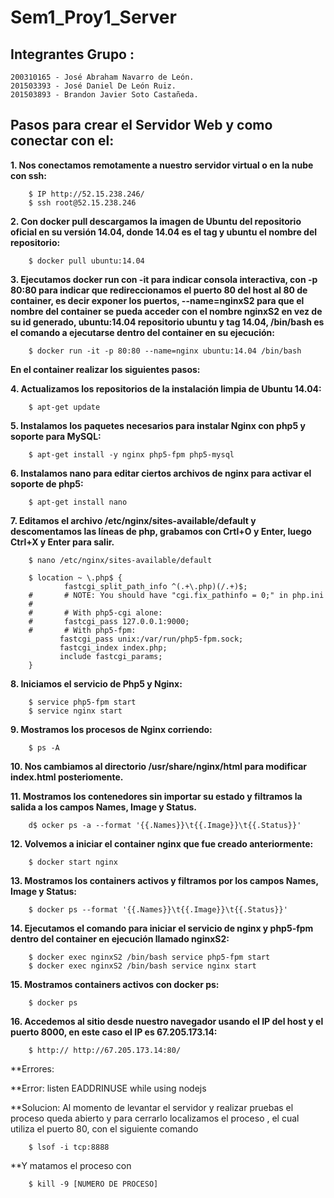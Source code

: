 # Sem1_Proy1_Server

## Integrantes Grupo :
```
200310165 - José Abraham Navarro de León.
201503393 - José Daniel De León Ruiz.
201503893 - Brandon Javier Soto Castañeda.
```
## Pasos para crear el Servidor Web y como conectar con el:

**1. Nos conectamos remotamente a nuestro servidor virtual o en la nube con ssh:**
```
	$ IP http://52.15.238.246/
	$ ssh root@52.15.238.246
```

**2. Con docker pull descargamos la imagen de Ubuntu del repositorio oficial en su versión 14.04, donde 14.04 es el tag y ubuntu el nombre del repositorio:**
```
	$ docker pull ubuntu:14.04
```

**3. Ejecutamos docker run con -it para indicar consola interactiva, con -p 80:80 para indicar que redireccionamos el puerto 80 del host al 80 de container, 
es decir exponer los puertos, --name=nginxS2 para que el nombre del container se pueda acceder con el nombre nginxS2 en vez de su id generado, 
ubuntu:14.04 repositorio ubuntu y tag 14.04, /bin/bash es el comando a ejecutarse dentro del container en su ejecución:**
```
	$ docker run -it -p 80:80 --name=nginx ubuntu:14.04 /bin/bash
```

**En el container realizar los siguientes pasos:**

**4. Actualizamos los repositorios de la instalación limpia de Ubuntu 14.04:**
```
	$ apt-get update
```

**5. Instalamos los paquetes necesarios para instalar Nginx con php5 y soporte para MySQL:**
```
	$ apt-get install -y nginx php5-fpm php5-mysql
```

**6. Instalamos nano para editar ciertos archivos de nginx para activar el soporte de php5:**
```
	$ apt-get install nano
```

**7. Editamos el archivo /etc/nginx/sites-available/default y descomentamos las líneas de php, grabamos con Crtl+O y Enter, luego Ctrl+X y Enter para salir.**
```
	$ nano /etc/nginx/sites-available/default

	$ location ~ \.php$ {
       		fastcgi_split_path_info ^(.+\.php)(/.+)$;
	#       # NOTE: You should have "cgi.fix_pathinfo = 0;" in php.ini
	#
	#       # With php5-cgi alone:
	#       fastcgi_pass 127.0.0.1:9000;
	#       # With php5-fpm:
	       fastcgi_pass unix:/var/run/php5-fpm.sock;
	       fastcgi_index index.php;
	       include fastcgi_params;
	}
```

**8. Iniciamos el servicio de Php5 y Nginx:**
```
	$ service php5-fpm start
	$ service nginx start
```

**9. Mostramos los procesos de Nginx corriendo:**
```
	$ ps -A
```

**10. Nos cambiamos al directorio /usr/share/nginx/html para modificar index.html posteriomente.**

**11. Mostramos los contenedores sin importar su estado y filtramos la salida a los campos Names, Image y Status.**
```
	d$ ocker ps -a --format '{{.Names}}\t{{.Image}}\t{{.Status}}'
```

**12. Volvemos a iniciar el container nginx que fue creado anteriormente:**
```
	$ docker start nginx
```

**13. Mostramos los containers activos y filtramos por los campos Names, Image y Status:**
```
	$ docker ps --format '{{.Names}}\t{{.Image}}\t{{.Status}}'
```
**14. Ejecutamos el comando para iniciar el servicio de nginx y php5-fpm dentro del container en ejecución llamado nginxS2:**
```
	$ docker exec nginxS2 /bin/bash service php5-fpm start
	$ docker exec nginxS2 /bin/bash service nginx start
```

**15. Mostramos containers activos con docker ps:**
```
	$ docker ps
```

**16. Accedemos al sitio desde nuestro navegador usando el IP del host y el puerto 8000, en este caso el IP es 67.205.173.14:**
```
	$ http:// http://67.205.173.14:80/
```


**Errores:

**Error: listen EADDRINUSE while using nodejs

**Solucion: Al momento de levantar el servidor y realizar pruebas el proceso queda abierto y para cerrarlo localizamos el proceso , el cual utiliza el puerto 80, con el siguiente comando
```
	$ lsof -i tcp:8888
```

**Y matamos el proceso con 
```
	$ kill -9 [NUMERO DE PROCESO]
```


